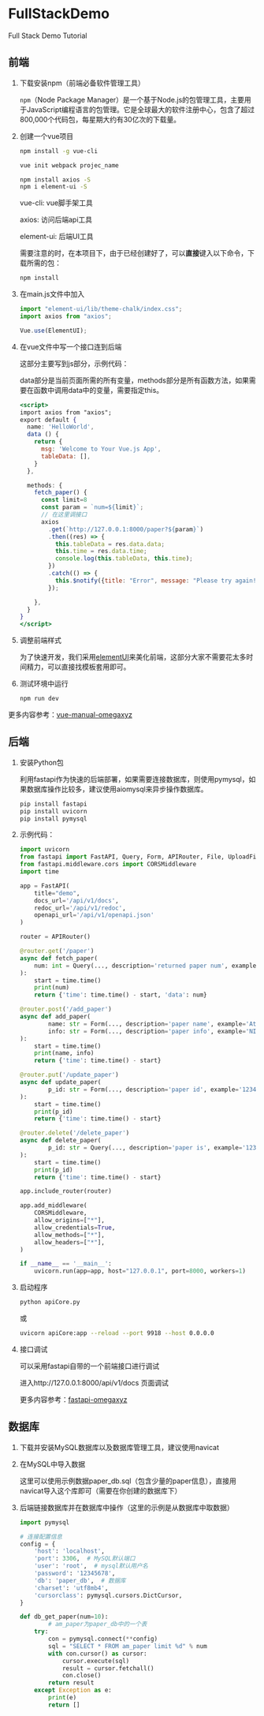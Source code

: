 # FullStackDemo
Full Stack Demo Tutorial


## 前端

1. 下载安装npm（前端必备软件管理工具）
    
    `npm`（Node Package Manager）是一个基于Node.js的包管理工具，主要用于JavaScript编程语言的包管理。它是全球最大的软件注册中心，包含了超过800,000个代码包，每星期大约有30亿次的下载量。
    
2. 创建一个vue项目
    
    ```bash
    npm install -g vue-cli
    
    vue init webpack projec_name
    
    npm install axios -S
    npm i element-ui -S
    ```
    
    vue-cli: vue脚手架工具
    
    axios: 访问后端api工具
    
    element-ui: 后端UI工具

    需要注意的时，在本项目下，由于已经创建好了，可以**直接**键入以下命令，下载所需的包：

    ```bash
    npm install
    ```
    
3. 在main.js文件中加入
    
    ```jsx
    import "element-ui/lib/theme-chalk/index.css";
    import axios from "axios";
    
    Vue.use(ElementUI);
    ```
    
4. 在vue文件中写一个接口连到后端
    
    这部分主要写到js部分，示例代码：
    
    data部分是当前页面所需的所有变量，methods部分是所有函数方法，如果需要在函数中调用data中的变量，需要指定this。
    
    ```jsx
    <script>
    import axios from "axios";
    export default {
      name: 'HelloWorld',
      data () {
        return {
          msg: 'Welcome to Your Vue.js App',
          tableData: [],
        }
      },
    
      methods: {
        fetch_paper() {
          const limit=8
          const param = `num=${limit}`;
          // 在这里调接口
          axios
            .get(`http://127.0.0.1:8000/paper?${param}`)
            .then((res) => {
              this.tableData = res.data.data;
              this.time = res.data.time;
              console.log(this.tableData, this.time);
            })
            .catch(() => {
              this.$notify({title: "Error", message: "Please try again!", type: "error",});
            });
    
        },
      }
    }
    </script>
    ```

5. 调整前端样式
    
    为了快速开发，我们采用[elementUI](https://element.eleme.io/)来美化前端，这部分大家不需要花太多时间精力，可以直接找模板套用即可。
    
6. 测试环境中运行
    
    ```bash
    npm run dev
    ```

    

更多内容参考：[vue-manual-omegaxyz](https://www.omegaxyz.com/2020/11/30/vue-manual/)

## 后端

1. 安装Python包
    
    利用fastapi作为快速的后端部署，如果需要连接数据库，则使用pymysql，如果数据库操作比较多，建议使用aiomysql来异步操作数据库。
    
    ```bash
    pip install fastapi
    pip install uvicorn
    pip install pymysql
    ```
    
2. 示例代码：
    
    ```python
    import uvicorn
    from fastapi import FastAPI, Query, Form, APIRouter, File, UploadFile
    from fastapi.middleware.cors import CORSMiddleware
    import time
    
    app = FastAPI(
        title="demo",
        docs_url='/api/v1/docs',
        redoc_url='/api/v1/redoc',
        openapi_url='/api/v1/openapi.json'
    )
    
    router = APIRouter()
    
    @router.get('/paper')
    async def fetch_paper(
        num: int = Query(..., description='returned paper num', example='10')
    ):
        start = time.time()
        print(num)
        return {'time': time.time() - start, 'data': num}
    
    @router.post('/add_paper')
    async def add_paper(
            name: str = Form(..., description='paper name', example='Attention is all you need'),
            info: str = Form(..., description='paper info', example='NIPS 2017')
    ):
        start = time.time()
        print(name, info)
        return {'time': time.time() - start}
    
    @router.put('/update_paper')
    async def update_paper(
            p_id: str = Form(..., description='paper id', example='1234'),
    ):
        start = time.time()
        print(p_id)
        return {'time': time.time() - start}
    
    @router.delete('/delete_paper')
    async def delete_paper(
            p_id: str = Query(..., description='paper is', example='1234')
    ):
        start = time.time()
        print(p_id)
        return {'time': time.time() - start}
    
    app.include_router(router)
    
    app.add_middleware(
        CORSMiddleware,
        allow_origins=["*"],
        allow_credentials=True,
        allow_methods=["*"],
        allow_headers=["*"],
    )
    
    if __name__ == '__main__':
        uvicorn.run(app=app, host="127.0.0.1", port=8000, workers=1)
    ```
    
3. 启动程序
    
    ```bash
    python apiCore.py
    ```
    
    或
    
    ```bash
    uvicorn apiCore:app --reload --port 9918 --host 0.0.0.0
    ```
    
4. 接口调试
    
    可以采用fastapi自带的一个前端接口进行调试
    
    进入http://127.0.0.1:8000/api/v1/docs 页面调试
    
    更多内容参考：[fastapi-omegaxyz](https://www.omegaxyz.com/2020/08/18/restful-fastapi/?highlight=fastapi)
    

## 数据库

1. 下载并安装MySQL数据库以及数据库管理工具，建议使用navicat
2. 在MySQL中导入数据
    
    这里可以使用示例数据paper_db.sql（包含少量的paper信息），直接用navicat导入这个库即可（需要在你创建的数据库下）
    
3. 后端链接数据库并在数据库中操作（这里的示例是从数据库中取数据）
    
    ```python
    import pymysql
    
    # 连接配置信息
    config = {
        'host': 'localhost',
        'port': 3306,  # MySQL默认端口
        'user': 'root',  # mysql默认用户名
        'password': '12345678',
        'db': 'paper_db',  # 数据库
        'charset': 'utf8mb4',
        'cursorclass': pymysql.cursors.DictCursor,
    }
    
    def db_get_paper(num=10):
    		# am_paper为paper_db中的一个表
        try:
            con = pymysql.connect(**config)
            sql = "SELECT * FROM am_paper limit %d" % num
            with con.cursor() as cursor:
                cursor.execute(sql)
                result = cursor.fetchall()
                con.close()
            return result
        except Exception as e:
            print(e)
            return []
    ```